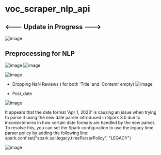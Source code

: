 # voc_scraper_nlp_api

## <--- Update in Progress ---> 

![image](https://github.com/kwoolaid725/voc_scraper_nlp_api/assets/107806433/d317d006-7014-4330-b416-0ead6b00c8dc)








## Preprocessing for NLP 

![image](https://github.com/kwoolaid725/voc_scraper_nlp_api/assets/107806433/816869ae-330f-4932-8939-7341abd698f1)
![image](https://github.com/kwoolaid725/voc_scraper_nlp_api/assets/107806433/f716d857-792a-4ced-9e71-85744d604517)

![image](https://github.com/kwoolaid725/voc_scraper_nlp_api/assets/107806433/c3f7d342-4cac-4cc7-9f46-05eef28bce79)

- Dropping NaN Reviews ( for both 'Title' and 'Content' empty)
![image](https://github.com/kwoolaid725/voc_scraper_nlp_api/assets/107806433/479611df-559d-4315-a27a-84b0ea2921b5)

- Post_date

![image](https://github.com/kwoolaid725/voc_scraper_nlp_api/assets/107806433/e1b1265b-7188-4c17-b9c1-d79e3476ebc5)

It appears that the date format 'Apr 1, 2023' is causing an issue when trying to parse it using the new date parser introduced in Spark 3.0 due to inconsistencies in how certain date formats are handled by the new parser.
To resolve this, you can set the Spark configuration to use the legacy time parser policy by adding the following line: spark.conf.set("spark.sql.legacy.timeParserPolicy", "LEGACY")

![image](https://github.com/kwoolaid725/voc_scraper_nlp_api/assets/107806433/adb31a53-2135-4f01-a262-c6ac29395335)





